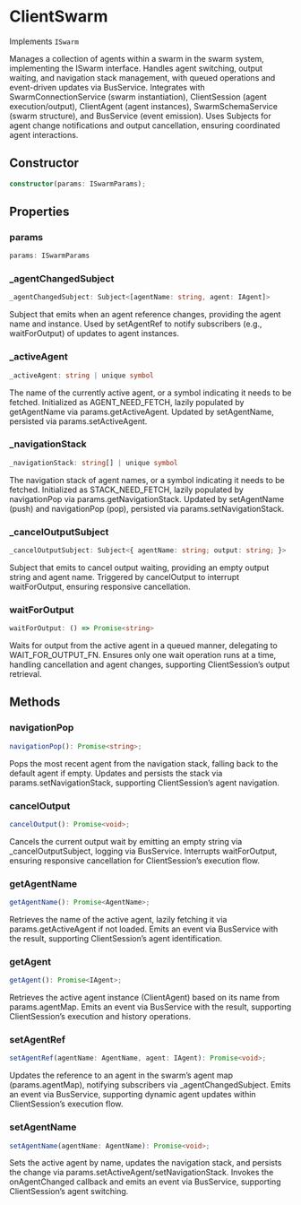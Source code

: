 # ClientSwarm

Implements `ISwarm`

Manages a collection of agents within a swarm in the swarm system, implementing the ISwarm interface.
Handles agent switching, output waiting, and navigation stack management, with queued operations and event-driven updates via BusService.
Integrates with SwarmConnectionService (swarm instantiation), ClientSession (agent execution/output), ClientAgent (agent instances),
SwarmSchemaService (swarm structure), and BusService (event emission).
Uses Subjects for agent change notifications and output cancellation, ensuring coordinated agent interactions.

## Constructor

```ts
constructor(params: ISwarmParams);
```

## Properties

### params

```ts
params: ISwarmParams
```

### _agentChangedSubject

```ts
_agentChangedSubject: Subject<[agentName: string, agent: IAgent]>
```

Subject that emits when an agent reference changes, providing the agent name and instance.
Used by setAgentRef to notify subscribers (e.g., waitForOutput) of updates to agent instances.

### _activeAgent

```ts
_activeAgent: string | unique symbol
```

The name of the currently active agent, or a symbol indicating it needs to be fetched.
Initialized as AGENT_NEED_FETCH, lazily populated by getAgentName via params.getActiveAgent.
Updated by setAgentName, persisted via params.setActiveAgent.

### _navigationStack

```ts
_navigationStack: string[] | unique symbol
```

The navigation stack of agent names, or a symbol indicating it needs to be fetched.
Initialized as STACK_NEED_FETCH, lazily populated by navigationPop via params.getNavigationStack.
Updated by setAgentName (push) and navigationPop (pop), persisted via params.setNavigationStack.

### _cancelOutputSubject

```ts
_cancelOutputSubject: Subject<{ agentName: string; output: string; }>
```

Subject that emits to cancel output waiting, providing an empty output string and agent name.
Triggered by cancelOutput to interrupt waitForOutput, ensuring responsive cancellation.

### waitForOutput

```ts
waitForOutput: () => Promise<string>
```

Waits for output from the active agent in a queued manner, delegating to WAIT_FOR_OUTPUT_FN.
Ensures only one wait operation runs at a time, handling cancellation and agent changes, supporting ClientSession’s output retrieval.

## Methods

### navigationPop

```ts
navigationPop(): Promise<string>;
```

Pops the most recent agent from the navigation stack, falling back to the default agent if empty.
Updates and persists the stack via params.setNavigationStack, supporting ClientSession’s agent navigation.

### cancelOutput

```ts
cancelOutput(): Promise<void>;
```

Cancels the current output wait by emitting an empty string via _cancelOutputSubject, logging via BusService.
Interrupts waitForOutput, ensuring responsive cancellation for ClientSession’s execution flow.

### getAgentName

```ts
getAgentName(): Promise<AgentName>;
```

Retrieves the name of the active agent, lazily fetching it via params.getActiveAgent if not loaded.
Emits an event via BusService with the result, supporting ClientSession’s agent identification.

### getAgent

```ts
getAgent(): Promise<IAgent>;
```

Retrieves the active agent instance (ClientAgent) based on its name from params.agentMap.
Emits an event via BusService with the result, supporting ClientSession’s execution and history operations.

### setAgentRef

```ts
setAgentRef(agentName: AgentName, agent: IAgent): Promise<void>;
```

Updates the reference to an agent in the swarm’s agent map (params.agentMap), notifying subscribers via _agentChangedSubject.
Emits an event via BusService, supporting dynamic agent updates within ClientSession’s execution flow.

### setAgentName

```ts
setAgentName(agentName: AgentName): Promise<void>;
```

Sets the active agent by name, updates the navigation stack, and persists the change via params.setActiveAgent/setNavigationStack.
Invokes the onAgentChanged callback and emits an event via BusService, supporting ClientSession’s agent switching.
